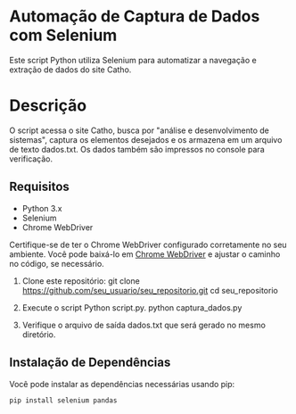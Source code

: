 # Automação de Captura de Dados com Selenium

Este script Python utiliza Selenium para automatizar a navegação e extração de dados do site Catho.

# Descrição
 O script acessa o site Catho, busca por "análise e desenvolvimento de sistemas", captura os elementos desejados e os armazena em um arquivo de texto dados.txt. Os dados também são impressos no console para verificação.

## Requisitos

- Python 3.x
- Selenium
- Chrome WebDriver

Certifique-se de ter o Chrome WebDriver configurado corretamente no seu ambiente. Você pode baixá-lo em [Chrome WebDriver](https://sites.google.com/a/chromium.org/chromedriver/downloads) e ajustar o caminho no código, se necessário.

1. Clone este repositório:
  git clone https://github.com/seu_usuario/seu_repositorio.git
  cd seu_repositorio

2. Execute o script Python script.py.
    python captura_dados.py

3. Verifique o arquivo de saída dados.txt que será gerado no mesmo diretório.



## Instalação de Dependências

Você pode instalar as dependências necessárias usando pip:

```bash
pip install selenium pandas




